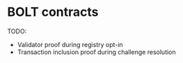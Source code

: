 # BOLT contracts

TODO:

- Validator proof during registry opt-in
- Transaction inclusion proof during challenge resolution
